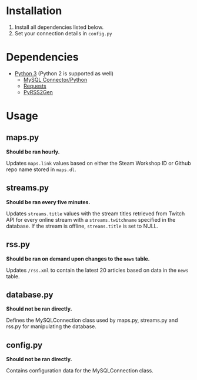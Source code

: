 # Installation

1. Install all dependencies listed below.
2. Set your connection details in `config.py`

# Dependencies

* [Python 3](http://www.python.org/download/) (Python 2 is supported as well)
  - [MySQL Connector/Python](http://dev.mysql.com/downloads/connector/python/)
  - [Requests](http://docs.python-requests.org/en/latest/)
  - [PyRSS2Gen](http://www.dalkescientific.com/Python/PyRSS2Gen.html)

# Usage

## maps.py

**Should be ran hourly.**

Updates `maps.link` values based on either the Steam Workshop ID or Github repo
name stored in `maps.dl`.

## streams.py

**Should be ran every five minutes.**

Updates `streams.title` values with the stream titles retrieved from Twitch API
for every online stream with a `streams.twitchname` specified in the database.
If the stream is offline, `streams.title` is set to NULL.

## rss.py

**Should be ran on demand upon changes to the `news` table.**

Updates `/rss.xml` to contain the latest 20 articles based on data
in the `news` table.

## database.py

**Should not be ran directly.**

Defines the MySQLConnection class used by maps.py, streams.py and rss.py for
manipulating the database.

## config.py

**Should not be ran directly.**

Contains configuration data for the MySQLConnection class.
